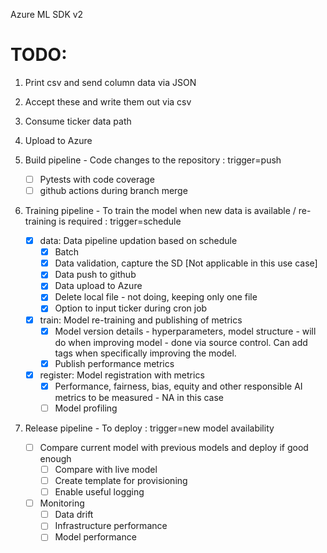 Azure ML SDK v2

# TODO:

1. Print csv and send column data via JSON
2. Accept these and write them out via csv
3. Consume ticker data path
4. Upload to Azure


1. Build pipeline - Code changes to the repository : trigger=push

    - [ ] Pytests with code coverage
    - [ ] github actions during branch merge

2. Training pipeline - To train the model when new data is available / re-training is required : trigger=schedule

    - [X] data: 
        Data pipeline updation based on schedule
        - [X] Batch
        - [X] Data validation, capture the SD [Not applicable in this use case]
        - [X] Data push to github
        - [X] Data upload to Azure
        - [X] Delete local file - not doing, keeping only one file
        - [X] Option to input ticker during cron job

    - [X] train:
        Model re-training and publishing of metrics
        - [X] Model version details - hyperparameters, model structure - will do when improving model - done via source control. Can add tags when specifically improving the model.
        - [X] Publish performance metrics

    - [X] register:
        Model registration with metrics
        - [X] Performance, fairness, bias, equity and other responsible AI metrics to be measured - NA in this case
        - [ ] Model profiling

3. Release pipeline - To deploy : trigger=new model availability

    - [ ] Compare current model with previous models and deploy if good enough
        - [ ] Compare with live model
        - [ ] Create template for provisioning
        - [ ] Enable useful logging

    - [ ] Monitoring
        - [ ] Data drift
        - [ ] Infrastructure performance
        - [ ] Model performance